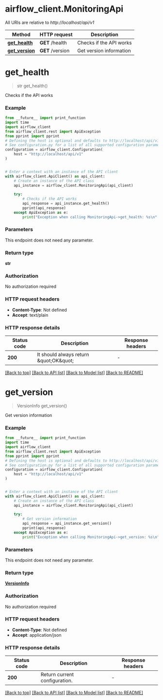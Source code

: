 # airflow_client.MonitoringApi

All URIs are relative to *http://localhost/api/v1*

Method | HTTP request | Description
------------- | ------------- | -------------
[**get_health**](MonitoringApi.md#get_health) | **GET** /health | Checks if the API works
[**get_version**](MonitoringApi.md#get_version) | **GET** /version | Get version information


# **get_health**
> str get_health()

Checks if the API works

### Example

```python
from __future__ import print_function
import time
import airflow_client
from airflow_client.rest import ApiException
from pprint import pprint
# Defining the host is optional and defaults to http://localhost/api/v1
# See configuration.py for a list of all supported configuration parameters.
configuration = airflow_client.Configuration(
    host = "http://localhost/api/v1"
)


# Enter a context with an instance of the API client
with airflow_client.ApiClient() as api_client:
    # Create an instance of the API class
    api_instance = airflow_client.MonitoringApi(api_client)
    
    try:
        # Checks if the API works
        api_response = api_instance.get_health()
        pprint(api_response)
    except ApiException as e:
        print("Exception when calling MonitoringApi->get_health: %s\n" % e)
```

### Parameters
This endpoint does not need any parameter.

### Return type

**str**

### Authorization

No authorization required

### HTTP request headers

 - **Content-Type**: Not defined
 - **Accept**: text/plain

### HTTP response details
| Status code | Description | Response headers |
|-------------|-------------|------------------|
**200** | It should always return \&quot;OK\&quot; |  -  |

[[Back to top]](#) [[Back to API list]](../README.md#documentation-for-api-endpoints) [[Back to Model list]](../README.md#documentation-for-models) [[Back to README]](../README.md)

# **get_version**
> VersionInfo get_version()

Get version information

### Example

```python
from __future__ import print_function
import time
import airflow_client
from airflow_client.rest import ApiException
from pprint import pprint
# Defining the host is optional and defaults to http://localhost/api/v1
# See configuration.py for a list of all supported configuration parameters.
configuration = airflow_client.Configuration(
    host = "http://localhost/api/v1"
)


# Enter a context with an instance of the API client
with airflow_client.ApiClient() as api_client:
    # Create an instance of the API class
    api_instance = airflow_client.MonitoringApi(api_client)
    
    try:
        # Get version information
        api_response = api_instance.get_version()
        pprint(api_response)
    except ApiException as e:
        print("Exception when calling MonitoringApi->get_version: %s\n" % e)
```

### Parameters
This endpoint does not need any parameter.

### Return type

[**VersionInfo**](VersionInfo.md)

### Authorization

No authorization required

### HTTP request headers

 - **Content-Type**: Not defined
 - **Accept**: application/json

### HTTP response details
| Status code | Description | Response headers |
|-------------|-------------|------------------|
**200** | Return current configuration. |  -  |

[[Back to top]](#) [[Back to API list]](../README.md#documentation-for-api-endpoints) [[Back to Model list]](../README.md#documentation-for-models) [[Back to README]](../README.md)

